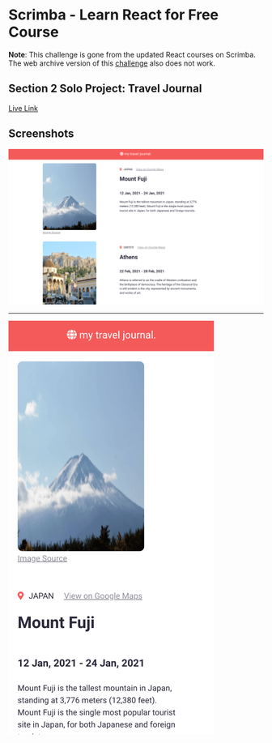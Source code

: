# Scrimba - Learn React for Free Course 

**Note**: This challenge is gone from the updated React courses on Scrimba. The web archive version of this [challenge](https://web.archive.org/web/20220517071654/https://scrimba.com/learn/learnreact/section-2-solo-project-co28748668d0f6071a25bad6c) also does not work.

## Section 2 Solo Project: Travel Journal

[Live Link](https://jdegand.github.io/travel-journal)

## Screenshots

![Desktop](travel-journal-desktop.png)

***

![Movile](travel-journal-mobile.png)

